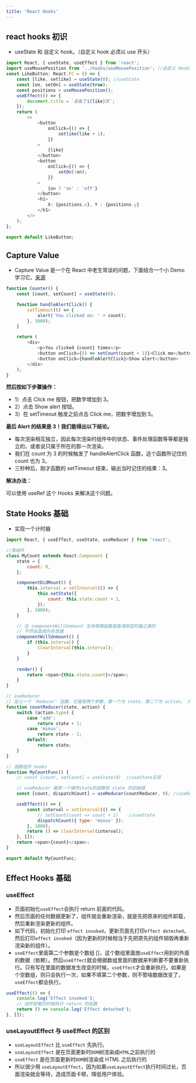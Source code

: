```yaml
---
title: 'React Hooks'
---
```


## react hooks 初识

-   useState 和 自定义 hook。（自定义 hook 必须以 use 开头）

```typescript
import React, { useState, useEffect } from 'react';
import useMousePosition from '../hooks/useMousePosition'; //自定义 Hooks
const LikeButton: React.FC = () => {
	const [like, setlike] = useState(0); //useState
	const [on, setOn] = useState(true);
	const positions = useMousePosition();
	useEffect(() => {
		document.title = `点击了${like}次`;
	});
	return (
		<>
			<button
				onClick={() => {
					setlike(like + 1);
				}}
			>
				{like}
			</button>
			<button
				onClick={() => {
					setOn(!on);
				}}
			>
				{on ? 'on' : 'off'}
			</button>
			<h1>
				X: {positions.x}, Y : {positions.y}
			</h1>
		</>
	);
};

export default LikeButton;
```

## Capture Value

-   Capture Value 是一个在 React 中老生常谈的问题，下面结合一个小 Demo 学习它。[来源](https://overreacted.io/a-complete-guide-to-useeffect/)

```js
function Counter() {
	const [count, setCount] = useState(0);

	function handleAlertClick() {
		setTimeout(() => {
			alert('You clicked on: ' + count);
		}, 3000);
	}

	return (
		<div>
			<p>You clicked {count} times</p>
			<button onClick={() => setCount(count + 1)}>Click me</button>
			<button onClick={handleAlertClick}>Show alert</button>
		</div>
	);
}
```

**然后按如下步骤操作：**

-   1）点击 Click me 按钮，把数字增加到 3。
-   2）点击 Show alert 按钮。
-   3）在 setTimeout 触发之前点击 Click me，把数字增加到 5。

**最后 Alert 的结果是 3！我们能得出以下结论。**

-   每次渲染相互独立，因此每次渲染时组件中的状态、事件处理函数等等都是独立的，或者说只属于所在的那一次渲染。
-   我们在 count 为 3 的时候触发了 handleAlertClick 函数，这个函数所记住的 count 也为 3。
-   三秒种后，刚才函数的 setTimeout 结束，输出当时记住的结果：3。

**解决办法：**

可以使用 useRef 这个 Hooks 来解决这个问题。

## State Hooks 基础

-   实现一个计时器

```js
import React, { useEffect, useState, useReducer } from 'react';

//类组件
class MyCount extends React.Component {
	state = {
		count: 0,
	};

	componentDidMount() {
		this.interval = setInterval(() => {
			this.setState({
				count: this.state.count + 1,
			});
		}, 1000);
	}

	// 在 componentWillUnmount 生命周期函数里面清除定时器之类的
	// 不然会造成内存泄漏
	componentWillUnmount() {
		if (this.interval) {
			clearInterval(this.interval);
		}
	}

	render() {
		return <span>{this.state.count}</span>;
	}
}

// useReducer
// 定义一个 'Reducer' 函数，它接受两个参数，第一个为 state，第二个为 action。 然后根据传进来的 action 操作 state
function countReducer(state, action) {
	switch (action.type) {
		case 'add':
			return state + 1;
		case 'minus':
			return state - 1;
		default:
			return state;
	}
}

// 函数组件 hooks
function MyCountFunc() {
	// const [count, setCount] = useState(0)  //useState实现

	// useReducer 接受一个操作state的函数和 state 的初始值
	const [count, dispatchCount] = useReducer(countReducer, 0); //useReducer实现

	useEffect(() => {
		const interval = setInterval(() => {
			// setCount(count => count + 1)    //useState
			dispatchCount({ type: 'minus' });
		}, 1000);
		return () => clearInterval(interval);
	}, []);
	return <span>{count}</span>;
}

export default MyCountFunc;
```

## Effect Hooks 基础

### useEffect

-   页面初始化`useEffect`会执行 return 前面的代码。
-   然后页面的任何数据更新了，组件就会重新渲染，就是先把原来的组件卸载，然后重新渲染更新的组件。
-   如下代码，初始化打印 `effect invoked`，更新页面先打印`effect deteched`，然后打印`effect invoked`（因为更新的时候相当于先把原先的组件销毁再重新渲染新的组件）。
-   `useEffect`里面第二个参数是个数组 []，这个数组里面放`useEffect`用到的外面的数据（依赖）。然后`useEffect`就会根据数组里面的数据来判断要不要重新执行。只有写在里面的数据发生改变的时候，`useEffect`才会重新执行。如果是个空数组，则只会执行一次，如果不填第二个参数，则不管啥数据改变了，`useEffect`都会执行。

```js
useEffect(() => {
	console.log('Effect invoked');
	// 组件卸载的时候执行 return 的函数
	return () => console.log('Effect deteched');
}, []);
```

### useLayoutEffect 与 useEffect 的区别

-   `useLayoutEffect` 比 `useEffect` 先执行。
-   `useLayoutEffect` 是在页面更新时`DOM`树渲染成`HTML`之前执行的
-   `useEffect` 是在页面更新时`DOM`树渲染成 HTML 之后执行的
-   所以很少用 `useLayoutEffect`，因为如果`useLayoutEffect`执行时间过长，页面渲染就会等待，造成页面卡顿，降低用户体验。
